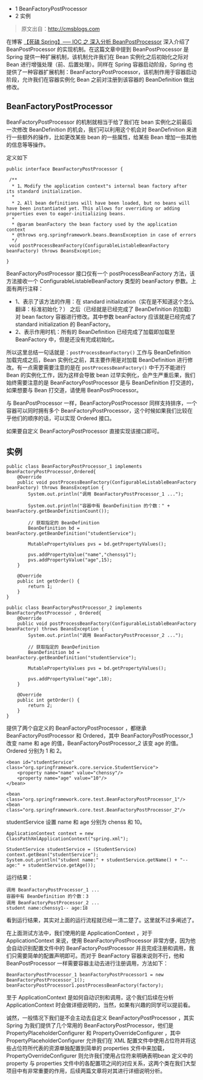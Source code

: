   * 1 BeanFactoryPostProcessor
  * 2 实例

> 原文出自：<http://cmsblogs.com>

在博客 [【死磕 Spring】—– IOC 之 深入分析 BeanPostProcessor]() 深入介绍了 BeanPostProcessor
的实现机制。在这篇文章中提到 BeanPostProcessor 是 Spring 提供一种扩展机制，该机制允许我们在 Bean 实例化之后初始化之际对
Bean 进行增强处理（前、后置处理）。同样在 Spring 容器启动阶段，Spring
也提供了一种容器扩展机制：BeanFactoryPostProcessor，该机制作用于容器启动阶段，允许我们在容器实例化 Bean 之前对注册到该容器的
BeanDefinition 做出修改。

## BeanFactoryPostProcessor

BeanFactoryPostProcessor 的机制就相当于给了我们在 bean 实例化之前最后一次修改 BeanDefinition
的机会，我们可以利用这个机会对 BeanDefinition 来进行一些额外的操作，比如更改某些 bean 的一些属性，给某些 Bean
增加一些其他的信息等等操作。

定义如下

    
    
    public interface BeanFactoryPostProcessor {
    
     /**
      * 1、Modify the application context"s internal bean factory after its standard initialization.
      *  
      * 2、All bean definitions will have been loaded, but no beans will have been instantiated yet. This allows for overriding or adding properties even to eager-initializing beans.
      *
      * @param beanFactory the bean factory used by the application context
      * @throws org.springframework.beans.BeansException in case of errors
      */
     void postProcessBeanFactory(ConfigurableListableBeanFactory beanFactory) throws BeansException;
    
    }
    

BeanFactoryPostProcessor 接口仅有一个 postProcessBeanFactory 方法，该方法接收一个
ConfigurableListableBeanFactory 类型的 beanFactory 参数。上面有两行注释：

  * 1、表示了该方法的作用：在 standard initialization（实在是不知道这个怎么翻译：标准初始化？） 之后（已经就是已经完成了 BeanDefinition 的加载）对 bean factory 容器进行修改。其中参数 beanFactory 应该就是已经完成了 standard initialization 的 BeanFactory。
  * 2、表示作用时机：所有的 BeanDefinition 已经完成了加载即加载至 BeanFactory 中，但是还没有完成初始化。

所以这里总结一句话就是：`postProcessBeanFactory()` 工作与 BeanDefinition 加载完成之后，Bean
实例化之前，其主要作用是对加载 BeanDefinition 进行修改。有一点需要需要注意的是在 `postProcessBeanFactory()`
中千万不能进行 Bean 的实例化工作，因为这样会导致 bean 过早实例化，会产生严重后果，我们始终需要注意的是
BeanFactoryPostProcessor 是与 BeanDefinition 打交道的，如果想要与 Bean 打交道，请使用
BeanPostProcessor。

与 BeanPostProcessor 一样，BeanFactoryPostProcessor 同样支持排序，一个容器可以同时拥有多个
BeanFactoryPostProcessor，这个时候如果我们比较在乎他们的顺序的话，可以实现 Ordered 接口。

如果要自定义 BeanFactoryPostProcessor 直接实现该接口即可。

## 实例

    
    
    public class BeanFactoryPostProcessor_1 implements BeanFactoryPostProcessor,Ordered{
        @Override
        public void postProcessBeanFactory(ConfigurableListableBeanFactory beanFactory) throws BeansException {
            System.out.println("调用 BeanFactoryPostProcessor_1 ...");
    
            System.out.println("容器中有 BeanDefinition 的个数：" + beanFactory.getBeanDefinitionCount());
    
            // 获取指定的 BeanDefinition
            BeanDefinition bd = beanFactory.getBeanDefinition("studentService");
    
            MutablePropertyValues pvs = bd.getPropertyValues();
    
            pvs.addPropertyValue("name","chenssy1");
            pvs.addPropertyValue("age",15);
        }
    
        @Override
        public int getOrder() {
            return 1;
        }
    }
    
    public class BeanFactoryPostProcessor_2 implements BeanFactoryPostProcessor , Ordered{
        @Override
        public void postProcessBeanFactory(ConfigurableListableBeanFactory beanFactory) throws BeansException {
            System.out.println("调用 BeanFactoryPostProcessor_2 ...");
    
            // 获取指定的 BeanDefinition
            BeanDefinition bd = beanFactory.getBeanDefinition("studentService");
    
            MutablePropertyValues pvs = bd.getPropertyValues();
    
            pvs.addPropertyValue("age",18);
        }
    
        @Override
        public int getOrder() {
            return 2;
        }
    }
    
    

提供了两个自定义的 BeanFactoryPostProcessor ，都继承 BeanFactoryPostProcessor 和 Ordered，其中
BeanFactoryPostProcessor_1 改变 name 和 age 的值，BeanFactoryPostProcessor_2 该变 age
的值。Ordered 分别为 1 和 2。

    
    
    <bean id="studentService" class="org.springframework.core.service.StudentService">
        <property name="name" value="chenssy"/>
        <property name="age" value="10"/>
    </bean>
    
    <bean class="org.springframework.core.test.BeanFactoryPostProcessor_1"/>
    <bean class="org.springframework.core.test.BeanFactoryPostProcessor_2"/>
    

studentService 设置 name 和 age 分别为 chenss 和 10。

    
    
    ApplicationContext context = new ClassPathXmlApplicationContext("spring.xml");
    
    StudentService studentService = (StudentService) context.getBean("studentService");
    System.out.println("student name:" + studentService.getName() + "-- age:" + studentService.getAge());
    

运行结果：

    
    
    调用 BeanFactoryPostProcessor_1 ...
    容器中有 BeanDefinition 的个数：3
    调用 BeanFactoryPostProcessor_2 ...
    student name:chenssy1-- age:18
    

看到运行结果，其实对上面的运行流程就已经一清二楚了。这里就不过多阐述了。

在上面测试方法中，我们使用的是 ApplicationContext ，对于 ApplicationContext 来说，使用
BeanFactoryPostProcessor 非常方便，因为他会自动识别配置文件中的 BeanFactoryPostProcessor
并且完成注册和调用，我们只需要简单的配置声明即可。而对于 BeanFactory 容器来说则不行，他和 BeanPostProcessor
一样需要容器主动去进行注册调用，方法如下：

    
    
    BeanFactoryPostProcessor_1 beanFactoryPostProcessor1 = new BeanFactoryPostProcessor_1();
    beanFactoryPostProcessor1.postProcessBeanFactory(factory);
    

至于 ApplicationContext 是如何自动识别和调用，这个我们后续在分析 ApplicationContext
时会做详细说明的，当然，如果有兴趣的同学可以提前看。

诚然，一般情况下我们是不会主动去自定义 BeanFactoryPostProcessor ，其实 Spring 为我们提供了几个常用的
BeanFactoryPostProcessor，他们是PropertyPlaceholderConfigurer 和
PropertyOverrideConfigurer ，其中 PropertyPlaceholderConfigurer 允许我们在 XML
配置文件中使用占位符并将这些占位符所代表的资源单独配置到简单的 properties 文件中来加载，PropertyOverrideConfigurer
则允许我们使用占位符来明确表明bean 定义中的 property 与 properties
文件中的各配置项之间的对应关系，这两个类在我们大型项目中有非常重要的作用，后续两篇文章将对其进行详细说明分析。

